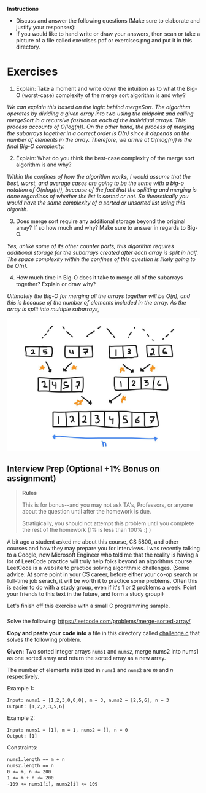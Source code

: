 **Instructions** 

- Discuss and answer the following questions (Make sure to elaborate and justify your responses):
- If you would like to hand write or draw your answers, then scan or take a picture of a file called exercises.pdf or exercises.png and put it in this directory.


# Exercises

1. Explain: Take a moment and write down the intuition as to what the Big-O (worst-case) complexity of the merge sort algorithm is and why? 

*We can explain this based on the logic behind mergeSort. The algorithm operates by dividing a given array into two using the midpoint and calling mergeSort in a recursive fashion on each of the individual arrays. This process accounts of O(log(n)). On the other hand, the process of merging the subarrays together in a correct order is O(n) since it depends on the number of elements in the array. Therefore, we arrive at O(nlog(n)) is the final Big-O complexity.*

2. Explain: What do you think the best-case complexity of the merge sort algorithm is and why?

*Within the confines of how the algorithm works, I would assume that the best, worst, and average cases are going to be the same with a big-o notation of O(nlog(n)), because of the fact that the splitting and merging is done regardless of whether the list is sorted or not. So theoretically you would have the same complexity of a sorted or unsorted list using this algorith.*

3. Does merge sort require any additional storage beyond the original array? If so how much and why? Make sure to answer in regards to Big-O.

*Yes, unlike some of its other counter parts, this algorithm requires additional storage for the subarrays created after each array is split in half. The space complexity within the confines of this question is likely going to be O(n).*

4. How much time in Big-O does it take to merge all of the subarrays together? Explain or draw why?

*Ultimately the Big-O for merging all the arrays together will be O(n), and this is because of the number of elements included in the array. As the array is split into multiple subarrays,*

<img src="./media/Capture.JPG"/>



## Interview Prep (Optional +1% Bonus on assignment)

> **Rules** 
> 
> This is for bonus--and you may not ask TA's, Professors, or anyone about the question until after the homework is due.
> 
> Stratigically, you should not attempt this problem until you complete the rest of the homework (1% is less than 100% :) )

A bit ago a student asked me about this course, CS 5800, and other courses and how they may prepare you for interviews. I was recently talking to a Google, now Microsoft Engineer who told me that the reality is having a lot of LeetCode practice will truly help folks beyond an algorithms course. LeetCode is a website to practice solving algorithmic challenges. (Some advice: At some point in your CS career, before either your co-op search or full-time job serach, it will be worth it to practice some problems. Often this is easier to do with a study group, even if it's 1 or 2 problems a week. Point your friends to this text in the future, and form a study group!)

Let's finish off this exercise with a small C programming sample.

###

Solve the following: https://leetcode.com/problems/merge-sorted-array/

**Copy and paste your code into** a file in this directory called [challenge.c](./challenge.c) that solves the following problem.

**Given:** Two sorted integer arrays `nums1` and `nums2`, merge nums2 into nums1 as one sorted array and return the sorted array as a new array.

The number of elements initialized in `nums1` and `nums2` are *m* and *n* respectively.

Example 1:

```
Input: nums1 = [1,2,3,0,0,0], m = 3, nums2 = [2,5,6], n = 3
Output: [1,2,2,3,5,6]
```

Example 2:

```
Input: nums1 = [1], m = 1, nums2 = [], n = 0
Output: [1]
```

Constraints:

```
nums1.length == m + n
nums2.length == n
0 <= m, n <= 200
1 <= m + n <= 200
-109 <= nums1[i], nums2[i] <= 109
```
